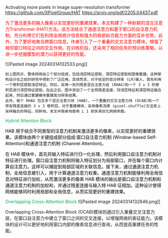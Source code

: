 
Activating more pixels in image super-resolution transformer
https://github.com/XPixelGroup/HAT
https://arxiv.org/pdf/2205.04437.pdf

<font color="#ff0000">为了激活更多的输入像素以实现更好的重建效果，本文构建了一种新颖的混合注意力Transformer (HAT)方法。该方法结合了通道注意力和基于窗口的自注意力机制，充分利用它们在利用全局统计信息和强大的局部拟合能力方面的互补优势。此外，为了更好地聚合跨窗口信息，作者引入了一个重叠的交叉注意力模块，增强了相邻窗口特征之间的交互作用。在训练阶段，还采用了相同任务的预训练策略，以进一步挖掘模型的潜力以获得更好的性能。</font>

![[Pasted image 20240314132533.png]]

	如上图所示，整体网络由三个部分组成，包括浅层特征提取、深层特征提取和图像重建。这种架构设计在之前的研究中得到了广泛应用。具体而言，对于给定的低分辨率 (LR)输入，首先利用一个卷积层提取浅层特征。然后，采用一系列残差混合注意力组 (RHAG)和一个 3 x 3 的卷积层进行深层特征提取。在此之后，图中添加了一个全局残差连接，将浅层特征和深层特征融合起来，然后通过重建模块重建高分辨率结果。
	此外，每个 RHAG 包含多个混合注意力块 (HAB)，一个重叠的交叉注意力块 (OCAB)和一个带有残差连接的 3 x 3 卷积层。对于重建模块，采用像素洗牌 (pixel-shuffle)方法来上采样融合的特征。同样地，本文中简单地使用 L 1 损失来优化网络参数。

<font color="#00b050">Hybrid Attention Block</font>

<font color="#002060">	<font color="#002060"><font color="#000000">	<font color="#000000">HAB 用于结合不同类型的注意力机制来激活更多的像素，以实现更好的重建效果。该模块由两个关键组成部分组成:窗口自注意力机制 (Window-based Self-Attention)和通道注意力机制 (Channel Attention)。</font></font></font></font>

<font color="#002060">		<font color="#000000">	在 HAB 模块中，首先将输入特征进行归一化处理，然后利用窗口自注意力机制对特征进行处理。窗口自注意力机制将输入特征划分为局部窗口，并在每个窗口内计算自注意力。这样可以捕捉到局部区域的关联信息。接下来，通过通道注意力机制，全局信息被引入，用于计算通道注意力权重。通道注意力机制能够利用全局信息对特征进行加权，从而激活更多的像素</font></font>
<font color="#002060">	</font>
<font color="#002060">	<font color="#000000">	HAB 模块的输出是窗口自注意力机制和通道注意力机制的加权和，并通过残差连接与输入特 HAB 征相加。这种设计使得网络能够同时利用局部和全局信息，从而实现更好的重建效果。</font></font>

<font color="#00b050">Overlapping Cross-Attention Block</font>
![[Pasted image 20240314132846.png]]

Overlapping Cross-Attention Block (OCAB)模块则通过引入重叠交叉注意力层，在窗口自注意力中建立了窗口之间的交叉连接，以增强网络的表征能力。该模块的设计可以更好地利用窗口内部的像素信息进行查询，从而提高重建任务的性能。